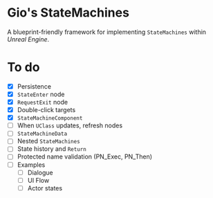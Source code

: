 ﻿# Gio's StateMachines

A blueprint-friendly framework for implementing ``StateMachines`` within *Unreal Engine*.

# To do
- [X] Persistence
- [X] ``StateEnter`` node
- [X] ``RequestExit`` node
- [X] Double-click targets
- [X] ``StateMachineComponent``
- [ ] When ``UClass`` updates, refresh nodes
- [ ] ``StateMachineData``
- [ ] Nested ``StateMachines``
- [ ] State history and ``Return``
- [ ] Protected name validation (PN_Exec, PN_Then)
- [ ] Examples
  - [ ] Dialogue
  - [ ] UI Flow
  - [ ] Actor states
